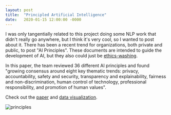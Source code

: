 ```yaml
---
layout: post
title:  "Principled Artificial Intelligence"
date:   2020-01-15 12:00:00 -0000
---
```


I was only tangentially related to this project doing some NLP work that didn't really go anywhere, but I think it's very cool, so I wanted to post about it. There has been a recent trend for organizations, both private and public, to post "AI Principles". These documents are intended to guide the development of AI, but they also could just be [ethics-washing](https://www.technologyreview.com/s/614992/ai-ethics-washing-time-to-act/).

In this paper, the team reviewed 36 different AI principles and found "growing consensus around eight key thematic trends: privacy, accountability, safety and security, transparency and explainability, fairness and non-discrimination, human control of technology, professional responsibility, and promotion of human values".

Check out the [paper](https://papers.ssrn.com/sol3/papers.cfm?abstract_id=3518482) and [data visualization](http://wilkins.law.harvard.edu/misc/PrincipledAI_FinalGraphic.jpg).

![principles](http://wilkins.law.harvard.edu/misc/PrincipledAI_FinalGraphic.jpg)
